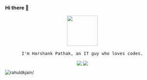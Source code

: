 ### Hi there 👋
<!--
**H4rsh4nk/H4rsh4nk** is a ✨ _special_ ✨ repository because its `README.md` (this file) appears on your GitHub profile.

Here are some ideas to get you started:

- 🔭 I’m currently working on ...
- 🌱 I’m currently learning ...
- 👯 I’m looking to collaborate on ...
- 🤔 I’m looking for help with ...
- 💬 Ask me about ...
- 📫 How to reach me: ...
- 😄 Pronouns: ...
- ⚡ Fun fact: ...
-->


<p align="center">
  <img src="https://raw.githubusercontent.com/coderjojo/coderjojo/master/img/github.gif" width=100>
  <br><br>
  <samp>
    I'm Harshank Pathak, an IT guy who loves codes.
  </samp>
</p>



<p align="center"> 
  <img align="center" src="https://github-readme-stats.vercel.app/api/?username=H4rsh4nk&theme=dark" /> 
  <img align="center" src="https://github-readme-stats.vercel.app/api/top-langs/?username=H4rsh4nk&theme=dark&layout=compact" /> 
</p>


<p align="left"> <img src=https://komarev.com/ghpvc/?username=H4rsh4nk alt=rahuldkjain/> </p>
